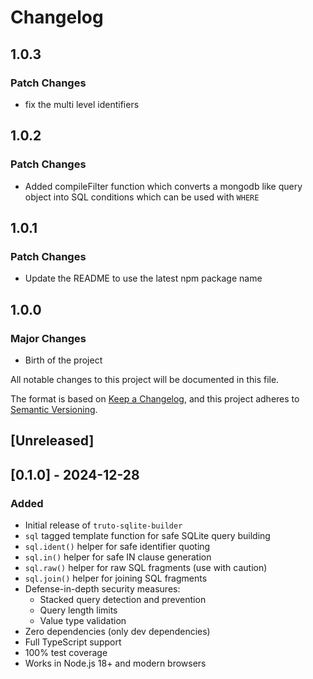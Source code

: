 # Changelog

## 1.0.3

### Patch Changes

- fix the multi level identifiers

## 1.0.2

### Patch Changes

- Added compileFilter function which converts a mongodb like query object into SQL conditions which can be used with `WHERE`

## 1.0.1

### Patch Changes

- Update the README to use the latest npm package name

## 1.0.0

### Major Changes

- Birth of the project

All notable changes to this project will be documented in this file.

The format is based on [Keep a Changelog](https://keepachangelog.com/en/1.0.0/),
and this project adheres to [Semantic Versioning](https://semver.org/spec/v2.0.0.html).

## [Unreleased]

## [0.1.0] - 2024-12-28

### Added

- Initial release of `truto-sqlite-builder`
- `sql` tagged template function for safe SQLite query building
- `sql.ident()` helper for safe identifier quoting
- `sql.in()` helper for safe IN clause generation
- `sql.raw()` helper for raw SQL fragments (use with caution)
- `sql.join()` helper for joining SQL fragments
- Defense-in-depth security measures:
  - Stacked query detection and prevention
  - Query length limits
  - Value type validation
- Zero dependencies (only dev dependencies)
- Full TypeScript support
- 100% test coverage
- Works in Node.js 18+ and modern browsers
